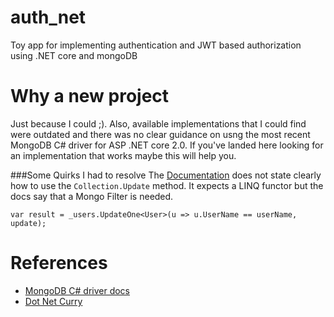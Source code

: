 # auth_net
Toy app for implementing authentication and JWT based authorization using .NET core and mongoDB

# Why a new project
Just because I could ;). Also, available implementations that I could find were outdated and there was no clear guidance on usng the most recent MongoDB C# driver for ASP .NET core 2.0. If you've landed here looking for an implementation that works maybe this will help you.

###Some Quirks I had to resolve
The [Documentation](http://www.dotnetcurry.com/aspnet-mvc/1267/using-mongodb-nosql-database-with-aspnet-webapi-core) does not state clearly how to use the `Collection.Update` method. It expects a LINQ functor but the docs say that a Mongo Filter is needed.

```lang=C#
var result = _users.UpdateOne<User>(u => u.UserName == userName, update);
```

# References
- [MongoDB C# driver docs](https://docs.mongodb.com/getting-started/csharp/update/)
- [Dot Net Curry](http://www.dotnetcurry.com/aspnet-mvc/1267/using-mongodb-nosql-database-with-aspnet-webapi-core)

